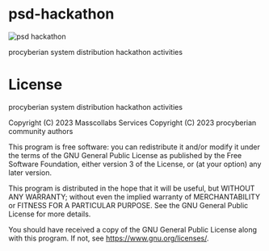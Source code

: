# psd-hackathon

![psd hackathon](psd-hackathon.svg)

procyberian system distribution hackathon activities

# License

procyberian system distribution hackathon activities

Copyright (C) 2023 Masscollabs Services
Copyright (C) 2023 procyberian community authors

This program is free software: you can redistribute it and/or modify
it under the terms of the GNU General Public License as published by
the Free Software Foundation, either version 3 of the License, or
(at your option) any later version.

This program is distributed in the hope that it will be useful,
but WITHOUT ANY WARRANTY; without even the implied warranty of
MERCHANTABILITY or FITNESS FOR A PARTICULAR PURPOSE.  See the
GNU General Public License for more details.

You should have received a copy of the GNU General Public License
along with this program.  If not, see <https://www.gnu.org/licenses/>.

